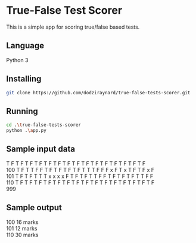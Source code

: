 # True-False Test Scorer

This is a simple app for scoring true/false based tests.

## Language

Python 3

## Installing

```bash
git clone https://github.com/dodziraynard/true-false-tests-scorer.git
```

## Running

```bash
cd .\true-false-tests-scorer
python .\app.py
```

## Sample input data

T F T F T F T F T F T F T F T F T F T F T F T F T F T F T F \
100 T F T T F F T F T F T F T F T T T F F F x F T x T F T F x F \
101 T F T F T T T x x x x F T F T F T T F F T F T F T F T T F F \
110 T F T F T F T F T F T F T F T F T F T F T F T F T F T F T F \
999

## Sample output

100 16 marks \
101 12 marks \
110 30 marks
